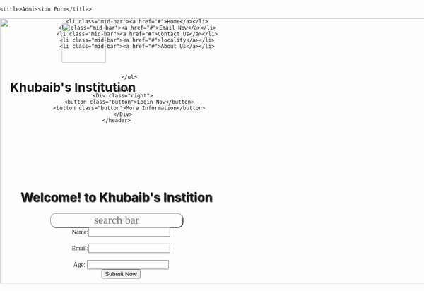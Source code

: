 <!DOCTYPE html>
<html>
<head>
   
    <title>Admission Form</title>
</head>
<link href='https://fonts.googleapis.com/css?family=Baloo Bhai' rel='stylesheet'>
<style>
    body{
        margin: 0px;
        padding: 0px;
        
    }
    .img{
        position:fixed;
    }
    .header-bar{
        position: relative;
    }
    .left{
        
     display: inline-block;
     left: 23px;
     top:10px;
     position: absolute;
    
    }
    .left img{
        width: 100px;
        height: 90px;
        margin-left: 50px;
    
    }
.left h1{
    font-size: 22px;
    margin-top: 0px;
    font-family: baloo bhai;
}

    .mid{
   
    display: block;
    width: 49%;
    margin: 11px auto;
   
    
    }
    .mid-bar{
        display: inline-block;
        margin-top: 20px;
        
       
    }
    .mid-bar li{
        display: inline-block;
        
       

       
    }
    .mid-bar  a{
       
        color: black;
        font-family: baloo bhai;
        padding: 15px 10px;
        text-decoration: none;
        font-size: 22px;
       
        
        
       
    }
    .mid-bar a:hover{
        color: gray;
        text-decoration: underline;
    }
    .mid-bar a:active{
        opacity: 0.4;
    }
    .right{
        
     display: inline-block;
     right: 23px;
     top:10px;
     position: absolute;
    }
    .button{
        margin: 10px;
        font-size: 18px;
        border-radius: 4px;
        border: 2px solid gray;
       background: none;
        color: black;
        font-family: baloo bhai;
        cursor: pointer;
        
    }
    .button:hover{
        background-color: whitesmoke;
    }
    .button:active{
        opacity: 0.6;
    }
    .div-1{
        position: relative;
        margin-top: 150px;
        text-align: center;
         font-weight: bold;
         text-shadow: 1px 1px 2px;
    }
    .div-1 input{
        width: 300px;
        font-size: 25px;
        border: 1px solid grey;
        text-align: center;
        border-radius: 12px;
        background: none;
        color: black;
        font-family: baloo bhai;
        box-shadow: 1px 1px 1px;

    }
    .form-group{
        position: relative;
        font-size: 14px;
        font-family: baloo bhai;
        margin-left: 20px;
        
    }
.form-group button{
         display: block;
         width: 10%;
         margin: auto;
         cursor: pointer;
         margin-top: 10px;
         margin-left: 45px;
         padding: 10px 10px;
         font-family: baloo bhai;
         background: none;
         border: 1px solid gray;
         border-radius: 4px;
         font-size: 18px;
         font-weight: bold;
         cursor: pointer;
         box-shadow: 1px 1px 2px;
}
.form-group button:hover{
    background-color: gray;
    opacity: 0.5;
    border: 2px solid whitesmoke;
}
    
</style>
<body>
    <img class="img" src="img/pexels-oandremoura-3774895.jpg" height="600px" width="1300px">
    <header class="header-bar">
        <Div class="left">
            <img src="img/the-letters-of-the-alphabet-3246721_1280.png">
            <h1>Khubaib's Institution</h1>
        </Div>
        <Div class="mid">
            <ul>
                
                 <li class="mid-bar"><a href="#">Home</a></li>
                 <li class="mid-bar"><a href="#">Email Now</a></li>
                 <li class="mid-bar"><a href="#">Contact Us</a></li>
                 <li class="mid-bar"><a href="#">locality</a></li>
                 <li class="mid-bar"><a href="#">About Us</a></li>
                 
                 
                 
                
            </ul>
            
        </Div>
        <Div class="right">
            <button class="button">Login Now</button>
            <button class="button">More Information</button>
        </Div>
    </header>
   <div class="div-1">
    <h1>Welcome! to Khubaib's Instition</h1>
    <input type="text" placeholder="search bar">
   </div>
   <form class="form-group" action="backend.php">
    <div class="input-1">
        Name:<input type="text">
    </div>
    <br>
    <div class="input-1">
        Email:<input type="text">
    </div>
    <br>
    <div class="input-1">
        Age: <input type="text">
    </div>
    <button class="button-1">Submit Now</button>
   
   </form>
   
   
    

</body>
</html>
